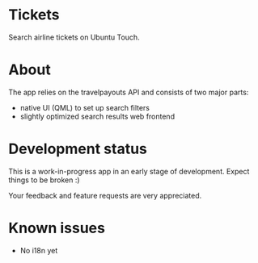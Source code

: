 # Tickets
Search airline tickets on Ubuntu Touch.

# About
The app relies on the travelpayouts API and consists of two major parts:

* native UI (QML) to set up search filters 
* slightly optimized search results web frontend

# Development status
This is a work-in-progress app in an early stage of development. Expect things to be broken :)

Your feedback and feature requests are very appreciated.

# Known issues

* No i18n yet
